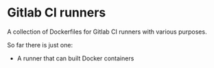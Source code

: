 # Gitlab CI runners

A collection of Dockerfiles for Gitlab CI runners with various purposes.

So far there is just one:

* A runner that can built Docker containers
